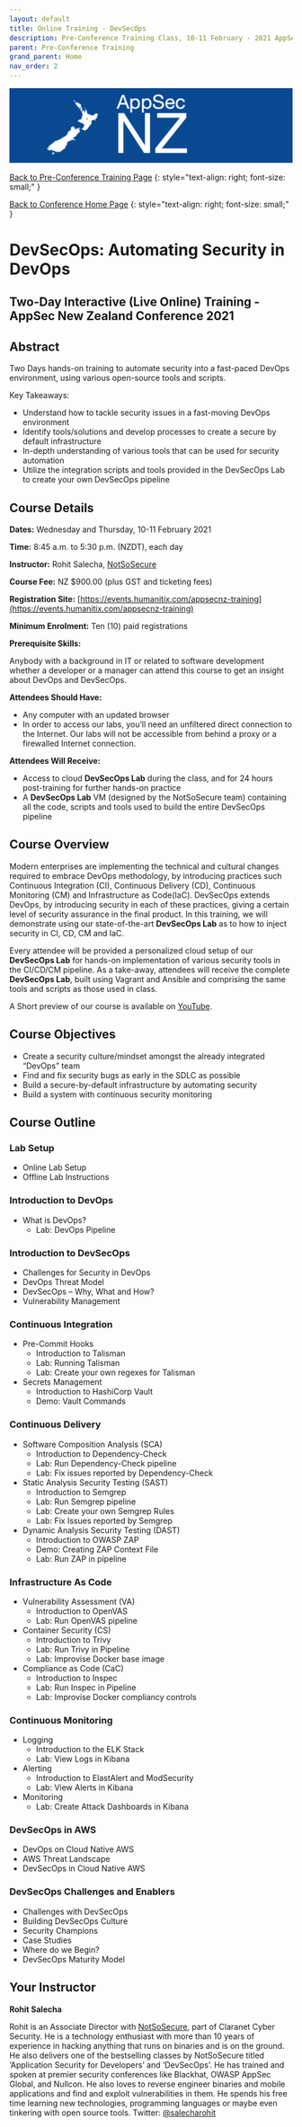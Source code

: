 ```yaml
---
layout: default
title: Online Training - DevSecOps
description: Pre-Conference Training Class, 10-11 February - 2021 AppSec NZ Conference
parent: Pre-Conference Training
grand_parent: Home
nav_order: 2
---
```


[![Web Banner](/assets/images/AppSecNZ_Web_Banner.png)](index.md)

[Back to Pre-Conference Training Page](training.md)
{: style="text-align: right; font-size: small;" }

[Back to Conference Home Page](index.md)
{: style="text-align: right; font-size: small;" }

# DevSecOps: Automating Security in DevOps

## Two-Day Interactive (Live Online) Training - AppSec New Zealand Conference 2021

## Abstract

Two Days hands-on training to automate security into a fast-paced DevOps environment, using various open-source tools and scripts.

Key Takeaways:

* Understand how to tackle security issues in a fast-moving DevOps environment
* Identify tools/solutions and develop processes to create a secure by default infrastructure
* In-depth understanding of various tools that can be used for security automation
* Utilize the integration scripts and tools provided in the DevSecOps Lab to create your own DevSecOps pipeline

## Course Details 

**Dates:** Wednesday and Thursday, 10-11 February 2021

**Time:** 8:45 a.m. to 5:30 p.m. (NZDT), each day

**Instructor:** Rohit Salecha, [NotSoSecure](https://notsosecure.com)   

**Course Fee:** NZ $900.00 (plus GST and ticketing fees)

**Registration Site:** [https://events.humanitix.com/appsecnz-training](https://events.humanitix.com/appsecnz-training)

**Minimum Enrolment:** Ten (10) paid registrations

**Prerequisite Skills:**

Anybody with a background in IT or related to software development whether a developer or a manager can attend this course to get an insight about DevOps and DevSecOps.

**Attendees Should Have:** 

* Any computer with an updated browser
* In order to access our labs, you’ll need an unfiltered direct connection to the Internet. Our labs will not be accessible from behind a proxy or a firewalled Internet connection.

**Attendees Will Receive:**

* Access to cloud **DevSecOps Lab** during the class, and for 24 hours post-training for further hands-on practice
* A **DevSecOps Lab** VM (designed by the NotSoSecure team) containing all the code, scripts and tools used to build the entire DevSecOps pipeline

## Course Overview

Modern enterprises are implementing the technical and cultural changes required to embrace DevOps methodology, by introducing practices such Continuous Integration (CI), Continuous Delivery (CD), Continuous Monitoring (CM) and Infrastructure as Code(IaC). DevSecOps extends DevOps, by introducing security in each of these practices, giving a certain level of security assurance in the final product. In this training, we will demonstrate using our state-of-the-art **DevSecOps Lab** as to how to inject security in CI, CD, CM and IaC.

Every attendee will be provided a personalized cloud setup of our **DevSecOps Lab** for hands-on implementation of various security tools in the CI/CD/CM pipeline. As a take-away, attendees will receive the complete **DevSecOps Lab**, built using Vagrant and Ansible and comprising the same tools and scripts as those used in class.

A Short preview of our course is available on [YouTube](https://www.youtube.com/watch?v=_iGCZ4NPDqY).

## Course Objectives

* Create a security culture/mindset amongst the already integrated “DevOps” team
* Find and fix security bugs as early in the SDLC as possible
* Build a secure-by-default infrastructure by automating security
* Build a system with continuous security monitoring

## Course Outline

### Lab Setup

* Online Lab Setup
* Offline Lab Instructions

### Introduction to DevOps

* What is DevOps?
  * Lab: DevOps Pipeline

### Introduction to DevSecOps

* Challenges for Security in DevOps
* DevOps Threat Model
* DevSecOps – Why, What and How?
* Vulnerability Management

### Continuous Integration

* Pre-Commit Hooks
  * Introduction to Talisman
  * Lab: Running Talisman
  * Lab: Create your own regexes for Talisman
* Secrets Management
  * Introduction to HashiCorp Vault
  * Demo: Vault Commands

### Continuous Delivery

* Software Composition Analysis (SCA)
  * Introduction to Dependency-Check
  * Lab: Run Dependency-Check pipeline
  * Lab: Fix issues reported by Dependency-Check
* Static Analysis Security Testing (SAST)
  * Introduction to Semgrep
  * Lab: Run Semgrep pipeline
  * Lab: Create your own Semgrep Rules
  * Lab: Fix Issues reported by Semgrep
* Dynamic Analysis Security Testing (DAST)
  * Introduction to OWASP ZAP
  * Demo: Creating ZAP Context File
  * Lab: Run ZAP in pipeline

### Infrastructure As Code

* Vulnerability Assessment (VA)
  * Introduction to OpenVAS
  * Lab: Run OpenVAS pipeline
* Container Security (CS)
  * Introduction to Trivy
  * Lab: Run Trivy in Pipeline
  * Lab: Improvise Docker base image
* Compliance as Code (CaC)
  * Introduction to Inspec
  * Lab: Run Inspec in Pipeline
  * Lab: Improvise Docker compliancy controls

### Continuous Monitoring

* Logging
  * Introduction to the ELK Stack
  * Lab: View Logs in Kibana
* Alerting
  * Introduction to ElastAlert and ModSecurity
  * Lab: View Alerts in Kibana
* Monitoring
  * Lab: Create Attack Dashboards in Kibana

### DevSecOps in AWS

* DevOps on Cloud Native AWS
* AWS Threat Landscape
* DevSecOps in Cloud Native AWS

### DevSecOps Challenges and Enablers

* Challenges with DevSecOps
* Building DevSecOps Culture
* Security Champions
* Case Studies
* Where do we Begin?
* DevSecOps Maturity Model

## Your Instructor   

**Rohit Salecha**

Rohit is an Associate Director with [NotSoSecure](https://notsosecure.com), part of Claranet Cyber Security. He is a technology enthusiast with more than 10 years of experience in hacking anything that runs on binaries and is on the ground. He also delivers one of the bestselling classes by NotSoSecure titled ‘Application Security for Developers’ and ‘DevSecOps’. He has trained and spoken at premier security conferences like Blackhat, OWASP AppSec Global, and Nullcon. He also loves to reverse engineer binaries and mobile applications and find and exploit vulnerabilities in them. He spends his free time learning new technologies, programming languages or maybe even tinkering with open source tools. Twitter: [@salecharohit](https://www.twitter.com/salecharohit)

